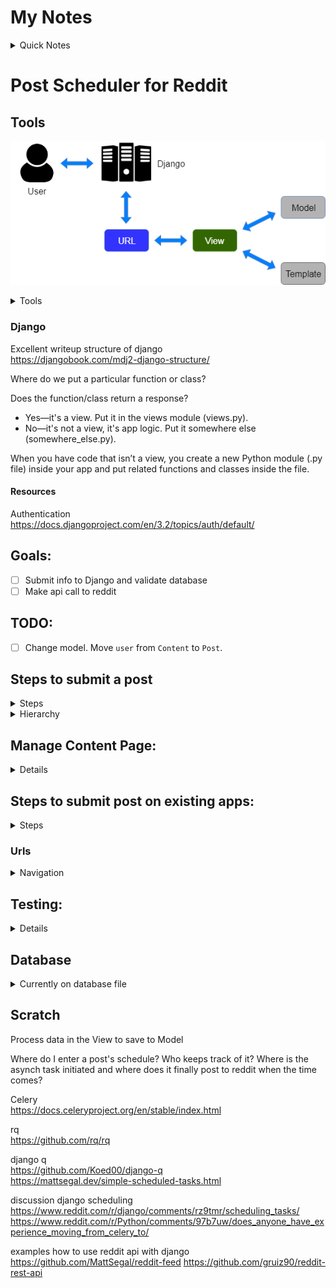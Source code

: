 # My Notes

<details>
<summary>Quick Notes</summary>

## Current

https://docs.djangoproject.com/en/3.2/intro/tutorial05/#when-testing-more-is-better

## Quick Notes

For the tutorial:

`"scheduler/" == "polls/"`

***

</details>

# Post Scheduler for Reddit


## Tools

![Django MVT control flow](img/django-mvt-based-control-flow.png)

<details>
<summary>Tools</summary>

- Frontend: Vue, need node (use nvm)
- Backend: Django

</details>

### Django

Excellent writeup structure of django  
https://djangobook.com/mdj2-django-structure/

Where do we put a particular function or class?

Does the function/class return a response?
  - Yes—it's a view. Put it in the views module (views.py).
  - No—it's not a view, it's app logic. Put it somewhere else (somewhere_else.py).

When you have code that isn’t a view, you create a new Python module (.py file) inside your app and put related functions and classes inside the file.

#### Resources

Authentication  
https://docs.djangoproject.com/en/3.2/topics/auth/default/

## Goals:

- [ ] Submit info to Django and validate database
- [ ] Make api call to reddit

## TODO:

- [ ] Change model. Move `user` from `Content` to `Post`.

## Steps to submit a post

<details>
<summary>Steps</summary>

Add content:

- Title
- Post kind:
    - link
    - self (text)
    - image
        - upload file to imgur
    - video
    - videogif

API Requests to reddit made in the View

</details>
        
<details>
<summary>Hierarchy</summary>

1. User has Content
2. Content is submitted through Posts

</details>



## Manage Content Page:

<details>

- Posts are made with your chosen default title. Once you create a post, you can then select that post and schedule posts to different subs individually.

</details>


## Steps to submit post on existing apps:

<details>
<summary>Steps</summary>

<details>
<summary>First Screen</summary>

1. **First Screen**
    - When adding content, if you typed a title it won't change when you select a different type of post
    - Uploads images/video to imgur
    - After you have your content on there and select "Save and Continue", you are redirected to permissions screen for app permission (on reddit) if you are signed in. If you're signed out, it takes you to login page to get to permissions.

</details>

<details>
<summary>Next Screen</summary>

2. **Next screen**
    - "Post as" feature
    - Subreddit
    - Strategy:
        - Post Now "The post will go live immediately"
        - Next 24 hours "Later will automatically compute the best posting time for the given subreddit, based on your selection"
        - Next 7 days
        - Custom Time
    - Override Title "Leave blank to use the default title for this post"
    - Advanced (dropdown):
        - Link Flair (drop down that pulls flairs from sub)
        - Send Replies to Inbox checkbox

</details>

</details>

### Urls

<details>
<summary>Navigation</summary>

```
# homepage shows contents with cross posts and existing schedules
/scheduler/

# new content
/scheduler/new/

# schedule post(s)
/scheduler/<content_id>/post/cross/

# edit content (may affect scheduled posts)
/scheduler/<content_id>/edit/

# content page with list of scheduled and upcoming posts
/scheduler/<content_id>/

# edit upcoming post
/scheduler/<content_id>/<post_id>/edit/
```

```
# List of content
dashboard.app.com/content/

# Create x-post
dashboard.app.com/content/407379/posts/create/

# Edit Content
dashboard.app.com/content/407379/posts/create/
```

</details>



## Testing:

<details>

*[When testing, more is better](https://docs.djangoproject.com/en/3.2/intro/tutorial05/#when-testing-more-is-better)*

As long as your tests are sensibly arranged, they won’t become unmanageable. Good rules-of-thumb include having:
- a separate TestClass for each model or view
- a separate test method for each set of conditions you want to test
- test method names that describe their function

</details>



## Database


<details>
<summary>
Currently on database file
</summary>

How to make edits to model.
https://pytutorial.com/how-to-solve-you-are-trying-to-add-a-non-nullable-field-to-without-a-default

When changing systems, make sure to `python3 manage.py migrate` after pulling your changes.

### Add to `scheduler`

```
from scheduler.models import User, Content, Post, Strategy
from django.utils import timezone
from datetime import timedelta

u = User(username="beggarscantbeusers")
u.save()

User.objects.all()
  <QuerySet [<User: beggarscantbeusers, id:2>]>

u = User.objects.get(pk=2)
c = Content(default_title='test 1', kind='link', creation_date=timezone.now())
c.save()
p = Post(content=c, override_title="post 1", user=u, subreddit="sub1", strat="now", send_replies=False, flair="flair1", reddit_link="this.is/link1")
p.save()
c = Content(default_title='test 2', kind='text', creation_date=timezone.now())
c.save()
p = Post(content=c, override_title="post 2", user=u, subreddit="sub2", strat="now", send_replies=True, flair="", reddit_link="this.is/link2")
p.save()
p = Post(content=c, override_title="post 3", user=u, subreddit="sub3", strat="custom", send_replies=True, flair="", reddit_link="this.is/link3")
p.save()
c = Content(default_title='test 3', kind='media', creation_date=timezone.now())
c.save()

Post.objects.all()
  <QuerySet [<Post: post 1, id:1>, <Post: post 2, id:2>, <Post: post 3, id:3>]>
Strategy.objects.all()
  <QuerySet []>

s = Strategy(post=Post.objects.get(pk=3), strat_type="custom", strat_date=timezone.now()+timedelta(hours=24))
s.save()

# Get by filter
Content.objects.filter(creation_date__year=current_year)

# Select certain User
u = User.objects.get(pk=1)
```

### Add to `polls`

```
from polls.models import Choice, Question
Question.objects.all()
from django.utils import timezone
q = Question(question_text="What's up?", pub_date=timezone.now())
q.save()
Question.objects.all()
q.choice_set.create(choice_text='Not much', votes=0)
q.choice_set.create(choice_text='The sky', votes=0)

Vote for "Not much" 3 times
```

</details>

## Scratch

Process data in the View to save to Model

Where do I enter a post's schedule? Who keeps track of it? Where is the asynch task initiated and where does it finally post to reddit when the time comes?

Celery  
https://docs.celeryproject.org/en/stable/index.html

rq  
https://github.com/rq/rq

django q  
https://github.com/Koed00/django-q  
https://mattsegal.dev/simple-scheduled-tasks.html

discussion django scheduling  
https://www.reddit.com/r/django/comments/rz9tmr/scheduling_tasks/
https://www.reddit.com/r/Python/comments/97b7uw/does_anyone_have_experience_moving_from_celery_to/  

examples how to use reddit api with django  
https://github.com/MattSegal/reddit-feed
https://github.com/gruiz90/reddit-rest-api